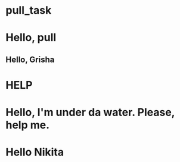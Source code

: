 # pull_task

# Hello, pull

## Hello, Grisha

# HELP

# Hello, I'm under da water. Please, help me.

# Hello Nikita
